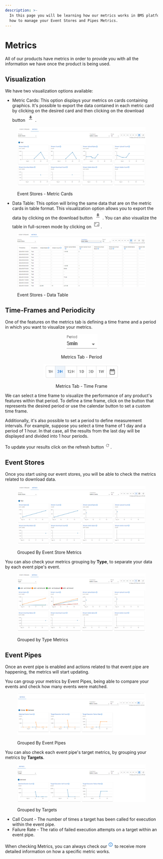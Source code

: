 ```yaml
---
description: >-
  In this page you will be learning how our metrics works in BMS platform and
  how to manage your Event Stores and Pipes Metrics.
---
```


# Metrics

All of our products have metrics in order to provide you with all the information we have once the product is being used.

## Visualization

We have two visualization options available:

* Metric Cards: This option displays your metrics on cards containing graphics. It's possible to export the data contained in each metric card by clicking on the desired card and then clicking on the download button <img src="../../.gitbook/assets/image (125).png" alt="" data-size="line">.

<figure><img src="../../.gitbook/assets/image (6).png" alt=""><figcaption><p>Event Stores - Metric Cards</p></figcaption></figure>

* Data Table: This option will bring the same data that are on the metric cards in table format. This visualization option allows you to export the data by clicking on the download button <img src="../../.gitbook/assets/image (125).png" alt="" data-size="line">.  You can also visualize the table in full-screen mode by clicking on ![](<../../.gitbook/assets/image (126).png>).

<figure><img src="../../.gitbook/assets/image (7).png" alt=""><figcaption><p>Event Stores - Data Table</p></figcaption></figure>

## Time-Frames and Periodicity

One of the features on the metrics tab is defining a time frame and a period in which you want to visualize your metrics.

<div align="center">

<figure><img src="../../.gitbook/assets/image (119).png" alt=""><figcaption><p>Metrics Tab - Period</p></figcaption></figure>

 

<figure><img src="../../.gitbook/assets/Captura de tela 2024-05-16 081812.png" alt=""><figcaption><p>Metrics Tab - Time Frame</p></figcaption></figure>

</div>

We can select a time frame to visualize the performance of any product's features within that period. To define a time frame, click on the button that represents the desired period or use the calendar button to set a custom time frame.

Additionally, it's also possible to set a period to define measurement intervals. For example, suppose you select a time frame of 1 day and a period of 1 hour. In that case, all the results from the last day will be displayed and divided into 1 hour periods.

To update your results click on the refresh button <img src="../../.gitbook/assets/image (122).png" alt="" data-size="original">.

## Event Stores

Once you start using our event stores, you will be able to check the metrics related to download data.

<figure><img src="../../.gitbook/assets/image (43).png" alt=""><figcaption><p>Grouped By Event Store Metrics</p></figcaption></figure>

You can also check your metrics grouping by **Type**, to separate your data by each event pipe's event.

<figure><img src="../../.gitbook/assets/image (48).png" alt=""><figcaption><p>Grouped by Type Metrics</p></figcaption></figure>

## Event Pipes

Once an event pipe is enabled and actions related to that event pipe are happening, the metrics will start updating.

You can group your metrics by Event Pipes, being able to compare your events and check how many events were matched.

<figure><img src="../../.gitbook/assets/image (26).png" alt=""><figcaption><p>Grouped By Event Pipes</p></figcaption></figure>

You can also check each event pipe's target metrics, by grouping your metrics by **Targets**.

<figure><img src="../../.gitbook/assets/image (27).png" alt=""><figcaption><p>Grouped by Targets</p></figcaption></figure>

* Call Count - The number of times a target has been called for execution within the event pipe.
* Failure Rate - The ratio of failed execution attempts on a target within an event pipe.

When checking Metrics, you can always check our <img src="../../.gitbook/assets/image (28).png" alt="Information" data-size="line"> to receive more detailed information on how a specific metric works.
